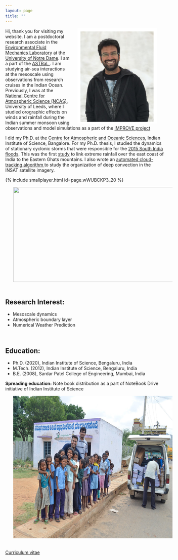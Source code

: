 ```yaml
---
layout: page
title: ""
--- 
```


<html>
<head>
<meta name="viewport" content="width=device-width, initial-scale=1">
<style>
img{
  display: block;
  margin-left: auto;
  margin-right: auto;
  max-width: 100%;
  padding-left: 25px;
  padding-right: 25px;
  padding-bottom: 5px;

}
</style>
</head>
<body>

<p>
<img src="/assets/Jayesh.png" alt ="" width="250" height="300" align='right'>

Hi, thank you for visiting my website. I am a postdoctoral research associate in the <a href="https://efmlab.nd.edu/">Environmental Fluid Mechanics Laboratory</a> at the <a href="https://www.nd.edu/"> University of Notre Dame</a>. I am a part of the <a href="https://efmlab.nd.edu/research/astral/"> ASTRaL </a>.  I am studying air-sea interactions at the mesoscale using observations from research cruises in the Indian Ocean. Previously, I was at the <a href="https://ncas.ac.uk/"> National Centre for Atmospheric Science (NCAS)</a>, University of Leeds, where I studied orographic effects on winds and rainfall during the Indian summer monsoon using observations and model simulations as a part of the <a  href="http://www.met.reading.ac.uk/~sws05agt/improve/"> IMPROVE project </a> </p>


<p>I did my Ph.D. at the <a href="https://caos.iisc.ac.in/"> Centre for Atmospheric and Oceanic Sciences</a>, Indian Institute of Science, Bangalore. For my Ph.D. thesis, I studied the dynamics of stationary cyclonic storms that were responsible for the <a href="https://en.wikipedia.org/wiki/2015_South_India_floods"> 2015 South India floods</a>. This was the first <a href="https://doi.org/10.1175/MWR-D-16-0473.1"> study</a> to link extreme rainfall over the east coast of India to the Eastern Ghats mountains.  I also wrote an <a href="https://jayphd.github.io/tracking/">automated cloud-tracking algorithm </a> to study the organization of deep convection in the INSAT satellite imagery. </p>
<p>
{% include smallplayer.html id=page.wWUBCKP3_20 %}

<img src="assets/NandiHill.MOV" alt ="" width="900" height="300"> <br> 

<h2> Research Interest: </h2>
<ul>
<li> Mesoscale dynamics </li>
<li> Atmospheric boundary layer </li>
<li> Numerical Weather Prediction </li>
</ul> </p> <br>

<h2>Education:</h2> 
<ul>
<li> Ph.D. (2020), Indian Institute of Science, Bengaluru, India </li>
<li> M.Tech. (2012), Indian Institute of Science, Bengaluru, India </li>
<li> B.E. (2008), Sardar Patel College of Engineering, Mumbai, India </li>
</ul>


<b> Spreading education:</b> Note book distribution as a part of NoteBook Drive initiative of Indian Institute of Science <br>
<p align="center">
<img src="assets/NBD.jpg" alt ="" width="700" height="450"><br> 

<a href="https://drive.google.com/file/d/1WG79cNMxDSy4oyfMUX1WxGfXBd_YGfZG/view?usp=drive_link"> Curriculum vitae </a>


